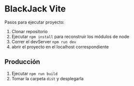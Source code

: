 # BlackJack Vite

Pasos para ejecutar proyecto:

1. Clonar repositorio
2. Ejecutar `npm install` para reconstruir los módulos de node
3. Correr el devServer `npm run dev`
4. abrir el proyecto en el localhost correspondiente

## Producción

1. Ejecutar `npm run build`
2. Tomar la carpeta `dist` y desplegarla

